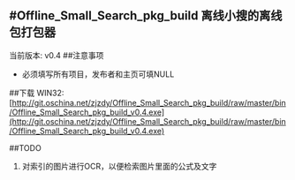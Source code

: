 #Offline_Small_Search_pkg_build
离线小搜的离线包打包器
------
当前版本: v0.4
##注意事项
* 必须填写所有项目，发布者和主页可填NULL

##下载
WIN32: [http://git.oschina.net/zjzdy/Offline_Small_Search_pkg_build/raw/master/bin/Offline_Small_Search_pkg_build_v0.4.exe](http://git.oschina.net/zjzdy/Offline_Small_Search_pkg_build/raw/master/bin/Offline_Small_Search_pkg_build_v0.4.exe)

##TODO
1. 对索引的图片进行OCR，以便检索图片里面的公式及文字